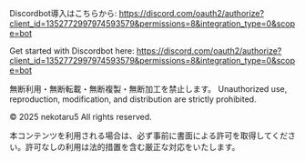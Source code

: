 Discordbot導入はこちらから:
https://discord.com/oauth2/authorize?client_id=1352772997974593579&permissions=8&integration_type=0&scope=bot

Get started with Discordbot here:
https://discord.com/oauth2/authorize?client_id=1352772997974593579&permissions=8&integration_type=0&scope=bot

無断利用・無断転載・無断複製・無断加工を禁止します。
Unauthorized use, reproduction, modification, and distribution are strictly prohibited.

© 2025 nekotaru5 All rights reserved.

本コンテンツを利用される場合は、必ず事前に書面による許可を取得してください。許可なしの利用は法的措置を含む厳正な対応をいたします。
